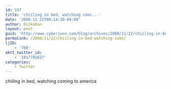 ```yaml
---
id: 597
title: 'chiiling in bed, watching comi...'
date: '2008-11-22T00:14:30-04:00'
author: DizkoDan
layout: post
guid: 'http://www.cyberjunx.com/blog/archives/2008/11/22/chiiling-in-bed-watching-comi/'
permalink: /2008/11/22/chiiling-in-bed-watching-comi/
ljID:
    - '760'
aktt_twitter_id:
    - '1017701627'
categories:
    - Twitter
---
```


chiiling in bed, watching coming to america